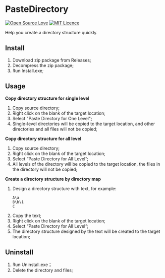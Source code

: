 # PasteDirectory
[![Open Source Love](https://badges.frapsoft.com/os/v2/open-source.svg?v=103)](https://github.com/ellerbrock/open-source-badge/)
[![MIT Licence](https://badges.frapsoft.com/os/mit/mit.svg?v=103)](https://opensource.org/licenses/mit-license.php)  

Help you create a directory structure quickly.

## Install
1. Download zip package from Releases;
1. Decompress the zip package;
1. Run Install.exe;

## Usage

__Copy directory structure for single level__
1. Copy source directory;
1. Right click on the blank of the target location;
1. Select "Paste Directory for One Level";
1. Single-level directories will be copied to the target location, and other directories and all files will not be copied;

__Copy directory structure for all level__
1. Copy source directory;
1. Right click on the blank of the target location;
1. Select “Paste Directory for All Level”;
1. All levels of the directory will be copied to the target location, the files in the directory will not be copied;

__Create a directory structure by directory map__
1. Design a directory structure with text, for example:
    ```
    A\a  
    B\b\1  
    C  
    ```
1. Copy the text;
1. Right click on the blank of the target location;
1. Select “Paste Directory for All Level”;
1. The directory structure designed by the text will be created to the target location;

## Uninstall
1. Run Uninstall.exe；
1. Delete the directory and files;
